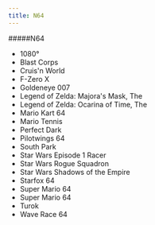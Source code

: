 ```yaml
---
title: N64
---
```


#####N64

- 1080°
- Blast Corps
- Cruis'n World
- F-Zero X
- Goldeneye 007
- Legend of Zelda: Majora's Mask, The
- Legend of Zelda: Ocarina of Time, The
- Mario Kart 64
- Mario Tennis
- Perfect Dark
- Pilotwings 64
- South Park
- Star Wars Episode 1 Racer
- Star Wars Rogue Squadron
- Star Wars Shadows of the Empire
- Starfox 64
- Super Mario 64
- Super Mario 64
- Turok
- Wave Race 64

